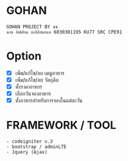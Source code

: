 # GOHAN
```
GOHAN PROJECT BY ซซ
นาย อิฟฟาน หะยีอิสมาแอ 6030301195 KU77 SRC CPE91
```
# Option
- [x] เพิ่ม/แก้ไข/ลบ เมนูอาหาร
- [x] เพิ่ม/แก้ไข/ลบ วัตถุดิบ
- [x] ตั้งราคาอาหาร
- [x] เลือกวันจองอาหาร
- [x] ตั้งอาหารสำหรับการจองในแต่ละวัน

# FRAMEWORK / TOOL
```
- codeigniter v.3
- bootstrap / adminLTE
- Jquery (Ajax)
```
